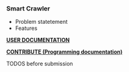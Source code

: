 ### Smart Crawler

<!-- TODO: Copy introduction from the Notion specification -->

- Problem statetement
- Features

[<b>USER DOCUMENTATION</b>](USER.md)

[<b>CONTRIBUTE (Programming documentation)</b>](USER.md)

TODOS before submission
